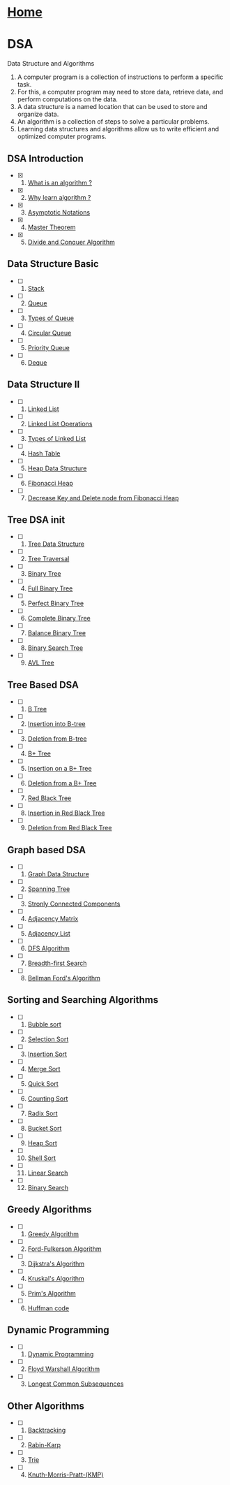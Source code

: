 # [Home](https://engineer-ece.github.io/Home)
# DSA
Data Structure and Algorithms

1. A computer program is a collection of instructions to perform a specific task.
2. For this, a computer program may need to store data, retrieve data, and perform computations on the data.
3. A data structure is a named location that can be used to store and organize data.
4. An algorithm is a collection of steps to solve a particular problems.
5. Learning data structures and algorithms allow us to write efficient and optimized computer programs.


## DSA Introduction

- [x] 1. [What is an algorithm ?](https://github.com/engineer-ece/DSA/blob/master/pages/1/1.md) 
- [x] 2. [Why learn algorithm ?](https://github.com/engineer-ece/DSA/blob/master/pages/1/2.md)
- [x] 3. [Asymptotic Notations](https://github.com/engineer-ece/DSA/blob/master/pages/1/3.md)
- [x] 4. [Master Theorem](https://github.com/engineer-ece/DSA/blob/master/pages/1/4.md)
- [x] 5. [Divide and Conquer Algorithm](https://github.com/engineer-ece/DSA/blob/master/pages/1/5.md)

## Data Structure Basic

- [ ] 1. [Stack]()
- [ ] 2. [Queue]()
- [ ] 3. [Types of Queue]()
- [ ] 4. [Circular Queue]()
- [ ] 5. [Priority Queue]()
- [ ] 6. [Deque]()

## Data Structure II

- [ ] 1. [Linked List]()
- [ ] 2. [Linked List Operations]()
- [ ] 3. [Types of Linked List]()
- [ ] 4. [Hash Table]()
- [ ] 5. [Heap Data Structure]()
- [ ] 6. [Fibonacci Heap]()
- [ ] 7. [Decrease Key and Delete node from Fibonacci Heap]()

## Tree DSA init

- [ ] 1. [Tree Data Structure]()
- [ ] 2. [Tree Traversal]()
- [ ] 3. [Binary Tree]()
- [ ] 4. [Full Binary Tree]()
- [ ] 5. [Perfect Binary Tree]()
- [ ] 6. [Complete Binary Tree]()
- [ ] 7. [Balance Binary Tree]()
- [ ] 8. [Binary Search Tree]() 
- [ ] 9. [AVL Tree]()

## Tree Based DSA

- [ ] 1. [B Tree]()
- [ ] 2. [Insertion into B-tree]()
- [ ] 3. [Deletion from B-tree]()
- [ ] 4. [B+ Tree]()
- [ ] 5. [Insertion on a B+ Tree]()
- [ ] 6. [Deletion from a B+ Tree]()
- [ ] 7. [Red Black Tree]()
- [ ] 8. [Insertion in Red Black Tree]()
- [ ] 9. [Deletion from Red Black Tree]()

## Graph based DSA

- [ ] 1. [Graph Data Structure]()
- [ ] 2. [Spanning Tree]()
- [ ] 3. [Stronly Connected Components]()
- [ ] 4. [Adjacency Matrix]()
- [ ] 5. [Adjacency List]()
- [ ] 6. [DFS Algorithm]()
- [ ] 7. [Breadth-first Search]()
- [ ] 8. [Bellman Ford's Algorithm]()

## Sorting and Searching Algorithms

- [ ] 1. [Bubble sort]()
- [ ] 2. [Selection Sort]()
- [ ] 3. [Insertion Sort]()
- [ ] 4. [Merge Sort]()
- [ ] 5. [Quick Sort]()
- [ ] 6. [Counting Sort]()
- [ ] 7. [Radix Sort]()
- [ ] 8. [Bucket Sort]()
- [ ] 9. [Heap Sort]()
- [ ] 10. [Shell Sort]()
- [ ] 11. [Linear Search]()
- [ ] 12. [Binary Search]()

## Greedy Algorithms

- [ ] 1. [Greedy Algorithm]()
- [ ] 2. [Ford-Fulkerson Algorithm]()
- [ ] 3. [Dijkstra's Algorithm]()
- [ ] 4. [Kruskal's Algorithm]()
- [ ] 5. [Prim's Algorithm]()
- [ ] 6. [Huffman code]()

## Dynamic Programming

- [ ] 1. [Dynamic Programming]()
- [ ] 2. [Floyd Warshall Algorithm]()
- [ ] 3. [Longest Common Subsequences]()

## Other Algorithms

- [ ] 1. [Backtracking]() 
- [ ] 2. [Rabin-Karp]()
- [ ] 3. [Trie]()
- [ ] 4. [Knuth-Morris-Pratt-(KMP)]()

